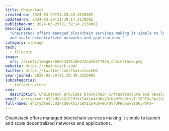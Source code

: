 ```yaml
---
title: Chainstack
created-on: 2024-03-29T21:28:49.352000Z
updated-on: 2024-03-29T21:39:14.213000Z
published-on: 2024-03-29T21:39:14.213000Z
description:
  "Chainstack offers managed blockchain services making it simple to launch
  and scale decentralized networks and applications."
category: storage
tech:
  - filecoin
image:
  src: /assets/images/660732912d6d72ba4a9774ea_chainstack.png
website: https://chainstack.com/
twitter: https://twitter.com/ChainstackHQ
year-joined: 2024-03-29T21:28:49.352000Z
subcategories:
  - infrastructure
seo:
  description: Chainstack provides blockchain infrastructure and development tools.
email: encrypted::U2FsdGVkX19FdYxtIAXza4rObxyDiDeMfSaRtvVl+I6PIXLRps2UyuSnSSMWG8DQ
full-name: encrypted::U2FsdGVkX1/q8XIL64Ua+NUTUVrDPHd6uv8IU6yPnVs=
---
```


Chainstack offers managed blockchain services making it simple to launch and scale decentralized networks and applications.

